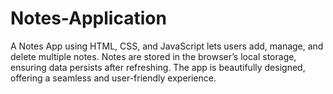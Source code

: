 # Notes-Application
A Notes App using HTML, CSS, and JavaScript lets users add, manage, and delete multiple notes. Notes are stored in the browser’s local storage, ensuring data persists after refreshing. The app is beautifully designed, offering a seamless and user-friendly experience.
